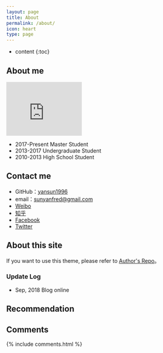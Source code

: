 ```yaml
---
layout: page
title: About
permalink: /about/
icon: heart
type: page
---
```


* content
{:toc}

## About me

<iframe src="https://githubbadge.appspot.com/yansun1996" style="border: 0;height: 142px;width: 200px;overflow: hidden;" frameBorder="0"></iframe>

* 2017-Present Master Student
* 2013-2017 Undergraduate Student
* 2010-2013 High School Student

## Contact me

* GitHub：[yansun1996](https://github.com/yansun1996)
* email：sunyanfred@gmail.com
* [Weibo](http://weibo.com/5132629547)
* [知乎](https://www.zhihu.com/people/huo-huo-huo-81)
* [Facebook](https://www.facebook.com/triplefire.yan.sun)
* [Twitter](https://twitter.com/sunyanfred)

## About this site


If you want to use this theme, please refer to [Author's Repo](https://github.com/Gaohaoyang/gaohaoyang.github.io/)。

### Update Log

* Sep, 2018 Blog online 

## Recommendation


## Comments

{% include comments.html %}
